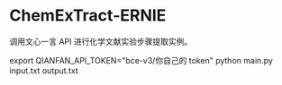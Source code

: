 # ChemExTract-ERNIE
调用文心一言 API 进行化学文献实验步骤提取实例。

export QIANFAN_API_TOKEN="bce-v3/你自己的 token"
python main.py input.txt output.txt
